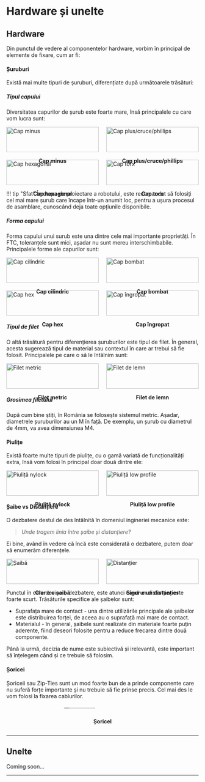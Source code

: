# **Hardware și unelte**

## **Hardware**

Din punctul de vedere al componentelor hardware, vorbim în principal de elemente
de fixare, cum ar fi:

#### **Șuruburi**

Există mai multe tipuri de șuruburi, diferențiate după următoarele trăsături:

##### **Tipul capului**

Diversitatea capurilor de șurub este foarte mare, însă principalele cu care vom lucra sunt:

<div style="display: grid; grid-template-columns: 1fr 1fr; gap: 20px;">

 <div>
   <img src="../media/flat-screw.png" alt="Cap minus" width="100%">
   <p style="text-align:center"><strong>Cap minus</strong></p>
 </div>

 <div>
   <img src="../media/phillips-screw.png" alt="Cap plus/cruce/phillips" width="100%">
   <p style="text-align:center"><strong>Cap plus/cruce/phillips</strong></p>
 </div>

 <div>
   <img src="../media/hex-screw.png" alt="Cap hexagonal" width="100%">
   <p style="text-align:center"><strong>Cap hexagonal</strong></p>
 </div>

 <div>
   <img src="../media/torx-screw.png" alt="Cap torx" width="100%">
   <p style="text-align:center"><strong>Cap torx</strong></p>
 </div>

</div>

<!--prettier-ignore-start-->
!!! tip "Sfat"
    În etapa de proiectare a robotului, este recomandat să folosiți cel mai mare șurub care
    încape într-un anumit loc, pentru a ușura procesul de asamblare, cunoscând deja toate
    opțiunile disponibile.
<!--prettier-ignore-end-->

##### **Forma capului**

Forma capului unui surub este una dintre cele mai importante proprietăți. În FTC, toleranțele
sunt mici, așadar nu sunt mereu interschimbabile. Principalele forme ale capurilor sunt:

<div style="display: grid; grid-template-columns: 1fr 1fr; gap: 20px;">

 <div>
   <img src="../media/socket-head.png" alt="Cap cilindric" width="100%">
   <p style="text-align:center"><strong>Cap cilindric</strong></p>
 </div>

 <div>
   <img src="../media/button-head.png" alt="Cap bombat" width="100%">
   <p style="text-align:center"><strong>Cap bombat</strong></p>
 </div>

 <div>
   <img src="../media/hex-head.png" alt="Cap hex" width="100%">
   <p style="text-align:center"><strong>Cap hex</strong></p>
 </div>

 <div>
   <img src="../media/countersunk-head.png" alt="Cap îngropat" width="100%">
   <p style="text-align:center"><strong>Cap îngropat</strong></p>
 </div>

</div>

##### **Tipul de filet**

O altă trăsătură pentru diferențierea șuruburilor este tipul de filet. În general, acesta sugerează
tipul de material sau contextul în care ar trebui să fie folosit. Principalele pe care o să le
întâlnim sunt:

<div style="display: grid; grid-template-columns: 1fr 1fr; gap: 20px;">

 <div>
   <img src="../media/machine-thread.png" alt="Filet metric" width="100%">
   <p style="text-align:center"><strong>Filet metric</strong></p>
 </div>

 <div>
   <img src="../media/wood-thread.png" alt="Filet de lemn" width="100%">
   <p style="text-align:center"><strong>Filet de lemn</strong></p>
 </div>

</div>

##### **Grosimea filetului**

După cum bine știți, în România se folosește sistemul metric. Așadar, diametrele șuruburilor au un
M în față. De exemplu, un șurub cu diametrul de 4mm, va avea dimensiunea M4.

#### **Piulițe**

Există foarte multe tipuri de piulițe, cu o gamă variată de funcționalități extra, însă vom folosi
în principal doar două dintre ele:

<div style="display: grid; grid-template-columns: 1fr 1fr; gap: 20px;">

 <div>
   <img src="../media/nylock-nut.png" alt="Piuliță nylock" width="100%">
   <p style="text-align:center"><strong>Piuliță nylock</strong></p>
 </div>

 <div>
   <img src="../media/low-profile-nut.png" alt="Piuliță low profile" width="100%">
   <p style="text-align:center"><strong>Piuliță low profile</strong></p>
 </div>

</div>

#### **Șaibe vs Distanțiere**

O dezbatere destul de des întâlnită în domeniul ingineriei mecanice este:

> _Unde tragem linia între șaibe și distanțiere?_

Ei bine, având în vedere că încă este considerată o dezbatere, putem doar să enumerăm diferențele.

<div style="display: grid; grid-template-columns: 1fr 1fr; gap: 20px;">

 <div>
   <img src="../media/washer.png" alt="Șaibă" width="100%">
   <p style="text-align:center"><strong>Clar e o șaibă</strong></p>
 </div>

 <div>
   <img src="../media/spacer.png" alt="Distanțier" width="100%">
   <p style="text-align:center"><strong>Sigur e un distanțier</strong></p>
 </div>

</div>

Punctul în care devine o dezbatere, este atunci când un distanțier este foarte scurt. Trăsăturile
specifice ale șaibelor sunt:

- Suprafața mare de contact - una dintre utilizările principale ale șaibelor este distribuirea forței,
  de aceea au o suprafață mai mare de contact.
- Materialul - în general, șaibele sunt realizate din materiale foarte puțin aderente, fiind deseori
  folosite pentru a reduce frecarea dintre două componente.

Până la urmă, decizia de nume este subiectivă și irelevantă, este important să înțelegem când
și ce trebuie să folosim.

#### **Șoricei**

Șoriceii sau Zip-Ties sunt un mod foarte bun de a prinde componente care nu suferă forțe importante
și nu trebuie să fie prinse precis. Cel mai des le vom folosi la fixarea cablurilor.

<div style="display: grid; place-items: center;">
  <img src="../media/zip-tie.png" alt="Șoricel" width="40%">
  <p><strong>Șoricel</strong></p>
</div>

<hr>

## **Unelte**

Coming soon...

<!--imbus, surubelnita, sfic, drill, drill press, polizor, cheie -->

<hr>
